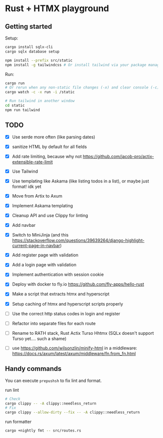 # Rust + HTMX playground

## Getting started
Setup:
```sh
cargo install sqlx-cli
cargo sqlx database setup

npm install --prefix src/static
npm install -g tailwindcss # Or install tailwind via your package manager
```

Run:
```sh
cargo run
# Or rerun when any non-static file changes (-x) and clear console (-c)
cargo watch -c -x run -i /static

# Run tailwind in another window
cd static
npm run tailwind
```

## TODO
- [x] Use serde more often (like parsing dates)
- [x] sanitize HTML by default for all fields
- [x] Add rate limiting, because why not https://github.com/jacob-pro/actix-extensible-rate-limit
- [x] Use Tailwind
- [x] Use templating like Askama (like listing todos in a list), or maybe just format! idk yet
- [x] Move from Artix to Axum
- [x] Implement Askama templating
- [x] Cleanup API and use Clippy for linting
- [x] Add navbar
- [x] Switch to MiniJinja (and this https://stackoverflow.com/questions/39639264/django-highlight-current-page-in-navbar)
- [x] Add register page with validation
- [x] Add a login page with validation
- [x] Implement authentication with session cookie
- [x] Deploy with docker to fly.io https://github.com/fly-apps/hello-rust
- [x] Make a script that extracts htmx and hyperscript
- [x] Setup caching of htmx and hyperscript scripts properly
- [ ] Use the correct http status codes in login and register
- [ ] Refactor into separate files for each route
- [ ] Rename to RATH stack, Rust Actix Turso Hhtmx (SQLx doesn't support Turso yet.... such a shame)
- [ ] use https://github.com/wilsonzlin/minify-html in a middleware: https://docs.rs/axum/latest/axum/middleware/fn.from_fn.html


## Handy commands
You can execute `prepushsh` to fix lint and format.

run lint
```sh
# Check
cargo clippy -- -A clippy::needless_return
# Fix
cargo clippy --allow-dirty --fix -- -A clippy::needless_return
```

run formatter
```sh
cargo +nightly fmt -- src/routes.rs
```
